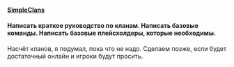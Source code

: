 #### [SimpleClans](https://simpleclans.gitbook.io/simpleclans/)
#### Написать краткое руководство по кланам. Написать базовые команды. Написать базовые плейсхолдеры, которые необходимы.

Насчёт кланов, я подумал, пока что не надо. Сделаем позже, если будет достаточный онлайн и игроки будут просить.

